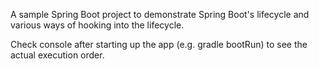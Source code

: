 A sample Spring Boot project to demonstrate Spring Boot's lifecycle and various ways of hooking into the lifecycle.

Check console after starting up the app (e.g. gradle bootRun) to see the actual execution order.
